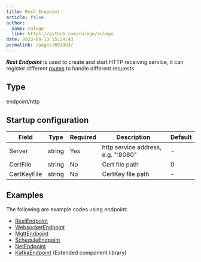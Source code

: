 ```yaml
---
title: Rest Endpoint
article: false
author: 
  name: rulego
  link: https://github.com/rulego/rulego
date: 2023-09-13 15:29:43
permalink: /pages/691dd3/
---
```


***Rest Endpoint*** is used to create and start HTTP receiving service, it can register different [routes](/en/pages/45008b/) to handle different requests.

## Type

endpoint/http

## Startup configuration

| Field       | Type   | Required | Description                        | Default |
|-------------|--------|----------|------------------------------------|---------|
| Server      | string | Yes      | http service address, e.g. ":8080" | -       |
| CertFile    | string | No       | Cert file path                     | 0       |
| CertKeyFile | string | No       | CertKey file path                  | -       |

## Examples

The following are example codes using endpoint:
- [RestEndpoint](https://github.com/rulego/rulego/tree/main/examples/http_endpoint/http_endpoint.go)
- [WebsocketEndpoint](https://github.com/rulego/rulego/tree/main/endpoint/websocket/websocket_test.go)
- [MqttEndpoint](https://github.com/rulego/rulego/tree/main/endpoint/mqtt/mqtt_test.go)
- [ScheduleEndpoint](https://github.com/rulego/rulego/tree/main/endpoint/schedule/schedule_test.go)
- [NetEndpoint](https://github.com/rulego/rulego/tree/main/endpoint/net/net_test.go)
- [KafkaEndpoint](https://github.com/rulego/rulego-components/blob/main/endpoint/kafka/kafka_test.go) (Extended component library)